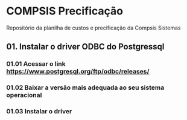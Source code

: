 # COMPSIS Precificação

Repositório da planilha de custos e precificação da Compsis Sistemas

## 01. Instalar o driver ODBC do Postgressql
### 01.01 Acessar o link https://www.postgresql.org/ftp/odbc/releases/
### 01.02 Baixar a versão mais adequada ao seu sistema operacional
### 01.03 Instalar o driver

